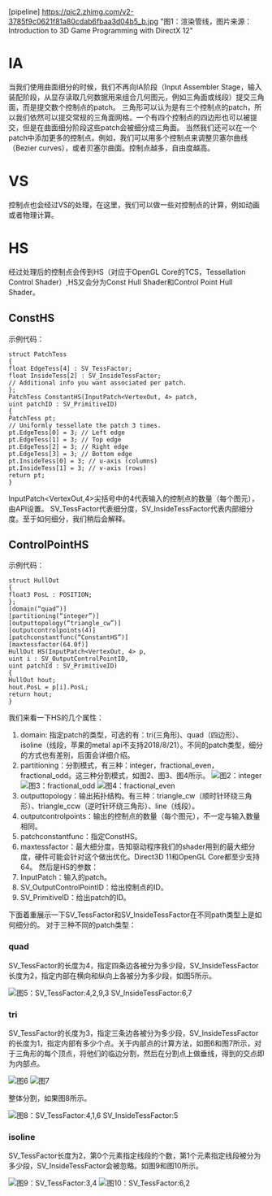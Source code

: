 [pipeline] https://pic2.zhimg.com/v2-3785f9c0621f81a80cdab6fbaa3d04b5_b.jpg "图1：渲染管线，图片来源：Introduction to 3D Game Programming with DirectX 12"


# IA

当我们使用曲面细分的时候，我们不再向IA阶段（Input Assembler Stage，输入装配阶段，从显存读取几何数据用来组合几何图元，例如三角面或线段）提交三角面，而是提交数个控制点的patch。
三角形可以认为是有三个控制点的patch，所以我们依然可以提交常规的三角面网格。一个有四个控制点的四边形也可以被提交，但是在曲面细分阶段这些patch会被细分成三角面。
当然我们还可以在一个patch中添加更多的控制点。例如，我们可以用多个控制点来调整贝塞尔曲线（Bezier curves），或者贝塞尔曲面。控制点越多，自由度越高。

# VS

控制点也会经过VS的处理，在这里，我们可以做一些对控制点的计算，例如动画或者物理计算。

# HS

经过处理后的控制点会传到HS（对应于OpenGL Core的TCS，Tessellation Control Shader）,HS又会分为Const Hull Shader和Control Point Hull Shader。

## ConstHS

示例代码：

```
struct PatchTess
{
float EdgeTess[4] : SV_TessFactor;
float InsideTess[2] : SV_InsideTessFactor;
// Additional info you want associated per patch.
};
PatchTess ConstantHS(InputPatch<VertexOut, 4> patch,
uint patchID : SV_PrimitiveID)
{
PatchTess pt;
// Uniformly tessellate the patch 3 times.
pt.EdgeTess[0] = 3; // Left edge
pt.EdgeTess[1] = 3; // Top edge
pt.EdgeTess[2] = 3; // Right edge
pt.EdgeTess[3] = 3; // Bottom edge
pt.InsideTess[0] = 3; // u-axis (columns)
pt.InsideTess[1] = 3; // v-axis (rows)
return pt;
}
```

InputPatch<VertexOut,4>尖括号中的4代表输入的控制点的数量（每个图元），由API设置。
SV_TessFactor代表细分度，SV_InsideTessFactor代表内部细分度。至于如何细分，我们稍后会解释。

## ControlPointHS

示例代码：

```
struct HullOut
{
float3 PosL : POSITION;
};
[domain(“quad”)]
[partitioning(“integer”)]
[outputtopology(“triangle_cw”)]
[outputcontrolpoints(4)]
[patchconstantfunc(“ConstantHS”)]
[maxtessfactor(64.0f)]
HullOut HS(InputPatch<VertexOut, 4> p,
uint i : SV_OutputControlPointID,
uint patchId : SV_PrimitiveID)
{
HullOut hout;
hout.PosL = p[i].PosL;
return hout;
}
```

我们来看一下HS的几个属性：
1. domain: 指定patch的类型，可选的有：tri(三角形)、quad（四边形）、isoline（线段，苹果的metal api不支持2018/8/21）。不同的patch类型，细分的方式也有差别，后面会详细介绍。
2. partitioning：分割模式，有三种：integer，fractional_even，fractional_odd。这三种分割模式，如图2、图3、图4所示。
![图2：integer](https://pic1.zhimg.com/80/v2-87029cee3fbdd447a97e188c2a52d2a2_hd.gif)
![图3：fractional_odd](https://pic1.zhimg.com/80/v2-00b8af0c4de4405d525ba6606f9cb24b_hd.gif)
![图4：fractional_even](https://pic2.zhimg.com/80/v2-092729346554f82f7e7fd56717e2f8f2_hd.gif)
3. outputtopology：输出拓扑结构。有三种：triangle_cw（顺时针环绕三角形）、triangle_ccw（逆时针环绕三角形）、line（线段）。
4. outputcontrolpoints：输出的控制点的数量（每个图元），不一定与输入数量相同。
5. patchconstantfunc：指定ConstHS。
6. maxtessfactor：最大细分度，告知驱动程序我们的shader用到的最大细分度，硬件可能会针对这个做出优化。Direct3D 11和OpenGL Core都至少支持64。
然后是HS的参数：
1. InputPatch：输入的patch。
2. SV_OutputControlPointID：给出控制点的ID。
3. SV_PrimitiveID：给出patch的ID。

下面着重展示一下SV_TessFactor和SV_InsideTessFactor在不同path类型上是如何细分的。
对于三种不同的patch类型：

### quad

SV_TessFactor的长度为4，指定四条边各被分为多少段，SV_InsideTessFactor长度为2，指定内部在横向和纵向上各被分为多少段，如图5所示。

![图5：SV_TessFactor:4,2,9,3 SV_InsideTessFactor:6,7](https://pic2.zhimg.com/80/v2-c8a71cd56b5922e175e4b7c0d8206654_hd.png)


### tri

SV_TessFactor的长度为3，指定三条边各被分为多少段，SV_InsideTessFactor的长度为1，指定内部有多少个点。关于内部点的计算方法，如图6和图7所示，对于三角形的每个顶点，将他们的临边分割，然后在分割点上做垂线，得到的交点即为内部点。

![图6](https://pic4.zhimg.com/80/v2-c9b07f0b90604ce60e242d39bc2349e8_hd.png)
![图7](https://pic2.zhimg.com/80/v2-e5ae5deba4275b691231eacd56059e3b_hd.png)


整体分割，如果图8所示。


![图8：SV_TessFactor:4,1,6 SV_InsideTessFactor:5](https://pic1.zhimg.com/80/v2-4d52caa84ea507d65d767f237262091e_hd.png)


### isoline

SV_TessFactor长度为2，第0个元素指定线段的个数，第1个元素指定线段被分为多少段，SV_InsideTessFactor会被忽略。如图9和图10所示。

![图9：SV_TessFactor:3,4](https://pic3.zhimg.com/80/v2-d2897dbffe7f4a0114469af369c81742_hd.png)
![图10：SV_TessFactor:6,2](https://pic4.zhimg.com/80/v2-3a5885bd4ffab81cb926725ce3352eae_hd.png)